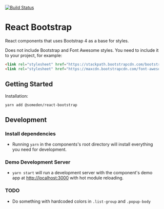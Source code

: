 [![Build Status](https://travis-ci.com/someden/react-bootstrap.svg?branch=master)](https://travis-ci.com/someden/react-bootstrap)

# React Bootstrap

React components that uses Bootstrap 4 as a base for styles.

Does not include Bootstrap and Font Awesome styles. You need to include it to your project, for example:
```html
<link rel="stylesheet" href="https://stackpath.bootstrapcdn.com/bootstrap/4.1.1/css/bootstrap.min.css" integrity="sha384-WskhaSGFgHYWDcbwN70/dfYBj47jz9qbsMId/iRN3ewGhXQFZCSftd1LZCfmhktB" crossorigin="anonymous">
<link rel="stylesheet" href="https://maxcdn.bootstrapcdn.com/font-awesome/4.7.0/css/font-awesome.min.css" integrity="sha384-wvfXpqpZZVQGK6TAh5PVlGOfQNHSoD2xbE+QkPxCAFlNEevoEH3Sl0sibVcOQVnN" crossorigin="anonymous">
```

## Getting Started

Installation:
```
yarn add @someden/react-bootstrap
```

## Development

### Install dependencies

- Running `yarn` in the components's root directory will install everything you need for development.

### Demo Development Server

- `yarn start` will run a development server with the component's demo app at [http://localhost:3000](http://localhost:3000) with hot module reloading.

### TODO

- Do something with hardcoded colors in `.list-group` and `.popup-body`
